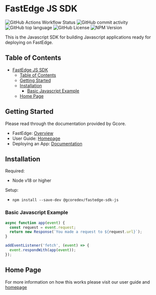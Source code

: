 # FastEdge JS SDK

![GitHub Actions Workflow Status](https://img.shields.io/github/actions/workflow/status/G-Core/FastEdge-sdk-js/deploy.yaml)
![GitHub commit activity](https://img.shields.io/github/commit-activity/t/G-Core/FastEdge-sdk-js)
![GitHub top language](https://img.shields.io/github/languages/top/G-Core/FastEdge-sdk-js)
![GitHub License](https://img.shields.io/github/license/G-Core/FastEdge-sdk-js)
![NPM Version](https://img.shields.io/npm/v/@gcoredev/fastedge-sdk-js)

This is the Javascript SDK for building Javascript applications ready for deploying on FastEdge.

## Table of Contents

- [FastEdge JS SDK](#fastedge-js-sdk)
  - [Table of Contents](#table-of-contents)
  - [Getting Started](#getting-started)
  - [Installation](#installation)
    - [Basic Javascript Example](#basic-javascript-example)
  - [Home Page](#home-page)

## Getting Started

Please read through the documentation provided by Gcore.

- FastEdge: [Overview](https://gcore.com/fastedge)
- User Guide: [Homepage](https://G-Core.github.io/FastEdge-sdk-js/)
- Deploying an App:
  [Documentation](https://gcore.com/docs/fastedge/getting-started/create-fastedge-apps#stage-2-deploy-an-app)

## Installation

Required:

- Node v18 or higher

Setup:

- `npm install --save-dev @gcoredev/fastedge-sdk-js`

### Basic Javascript Example

```js
async function app(event) {
  const request = event.request;
  return new Response(`You made a request to ${request.url}`);
}

addEventListener('fetch', (event) => {
  event.respondWith(app(event));
});
```

## Home Page

For more information on how this works please visit our user guide and
[homepage](https://G-Core.github.io/FastEdge-sdk-js/)
